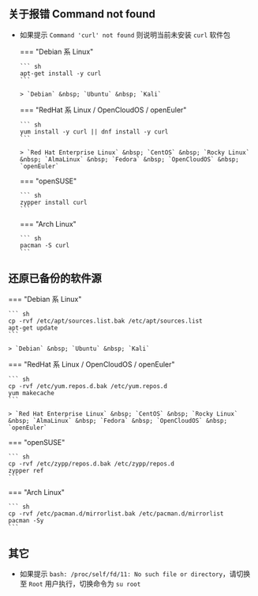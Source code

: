 ## 关于报错 Command not found

  - 如果提示 `Command 'curl' not found` 则说明当前未安装 `curl` 软件包

    === "Debian 系 Linux"

        ``` sh
        apt-get install -y curl
        ```

        > `Debian` &nbsp; `Ubuntu` &nbsp; `Kali`

    === "RedHat 系 Linux / OpenCloudOS / openEuler"

        ``` sh
        yum install -y curl || dnf install -y curl
        ```

        > `Red Hat Enterprise Linux` &nbsp; `CentOS` &nbsp; `Rocky Linux` &nbsp; `AlmaLinux` &nbsp; `Fedora` &nbsp; `OpenCloudOS` &nbsp; `openEuler`

    === "openSUSE"

        ``` sh
        zypper install curl
        ```

    === "Arch Linux"

        ``` sh
        pacman -S curl
        ```

## 还原已备份的软件源

=== "Debian 系 Linux"

    ``` sh
    cp -rvf /etc/apt/sources.list.bak /etc/apt/sources.list
    apt-get update
    ```

    > `Debian` &nbsp; `Ubuntu` &nbsp; `Kali`

=== "RedHat 系 Linux / OpenCloudOS / openEuler"

    ``` sh
    cp -rvf /etc/yum.repos.d.bak /etc/yum.repos.d
    yum makecache
    ```

    > `Red Hat Enterprise Linux` &nbsp; `CentOS` &nbsp; `Rocky Linux` &nbsp; `AlmaLinux` &nbsp; `Fedora` &nbsp; `OpenCloudOS` &nbsp; `openEuler`

=== "openSUSE"

    ``` sh
    cp -rvf /etc/zypp/repos.d.bak /etc/zypp/repos.d
    zypper ref
    ```

=== "Arch Linux"

    ``` sh
    cp -rvf /etc/pacman.d/mirrorlist.bak /etc/pacman.d/mirrorlist
    pacman -Sy
    ```

## 其它

  - 如果提示 `bash: /proc/self/fd/11: No such file or directory`，请切换至 `Root` 用户执行，切换命令为 `su root`
